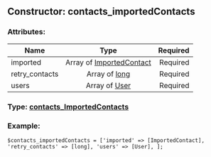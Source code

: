 ## Constructor: contacts\_importedContacts  

### Attributes:

| Name     |    Type       | Required |
|----------|:-------------:|---------:|
|imported|Array of [ImportedContact](../types/ImportedContact.md) | Required|
|retry\_contacts|Array of [long](../types/long.md) | Required|
|users|Array of [User](../types/User.md) | Required|


### Type: [contacts\_ImportedContacts](../types/contacts\_ImportedContacts.md)

### Example:


```
$contacts_importedContacts = ['imported' => [ImportedContact], 'retry_contacts' => [long], 'users' => [User], ];
```